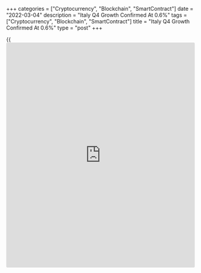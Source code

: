 +++
categories = ["Cryptocurrency", "Blockchain", "SmartContract"]
date = "2022-03-04"
description = "Italy Q4 Growth Confirmed At 0.6%"
tags = ["Cryptocurrency", "Blockchain", "SmartContract"]
title = "Italy Q4 Growth Confirmed At 0.6%"
type = "post"
+++

{{<iframe id="large-banner" src="https://www.bounty.group/#slide=7.0" width="100%" height="600" scrolling="no" style="border: 0px solid rgb(216, 221, 230); border-radius: 3px;">}}

Italy's economic growth slowed in the fourth quarter as estimated
initially, latest figures from the statistical office ISTAT showed
Friday.

Gross domestic product grew a seasonally and [calendar](https://www.fintechee.com/web-trader/) adjusted 0.6
percent from the third quarter, matching the initial estimate released
on January 31.

The third quarter growth was revised to 2.5 percent from 2.6 percent.

Consumption rose 0.2 percent. Private consumption was unchanged, while
state spending rose 0.7 percent. Investments increased at a faster pace
of 2.8 percent. Exports were unchanged, while imports grew 4.2 percent.

On a year-on-year basis, GDP rose 6.2 percent in the fourth quarter,
which was slower than the initial estimate of 6.4 percent.

The annual growth figure for the third quarter was revised down to 3.9
percent from 4.0 percent.

The carry-over annual GDP growth for 2022 was revised to 2.3 percent
from 2.4 percent, data showed.

For comments and feedback [contact](https://www.playgroundfx.com/contact/): editorial@rtt[news](https://www.letsplayfx.com/blog/forex-news-website/).com

[Economic News][1]

 **What parts of the world are seeing the best (and worst) economic
performances lately? Click[here][2] to check out our [Econ Scorecard][2]
and find out! See up-to-the-moment [ranking](https://www.playgroundfx.com/blog/crypto-exchange-ranking/)s for the best and worst
performers in [GDP][2], [unemployment rate][3], [inflation][4] and much
more.**

   1. www.rtt[news](https://www.letsplayfx.com/blog/forex-news-website/).com/Content/EconomicNews.aspx
   2. www.rtt[news](https://www.letsplayfx.com/blog/forex-news-website/).com/economic-scorecard/world-rank/GDP/highest-performance.aspx
   3. www.rtt[news](https://www.letsplayfx.com/blog/forex-news-website/).com/economic-scorecard/world-rank/unemployment-rate/lowest-performance.aspx
   4. www.rtt[news](https://www.letsplayfx.com/blog/forex-news-website/).com/economic-scorecard/world-rank/CPI/highest-performance.aspx
